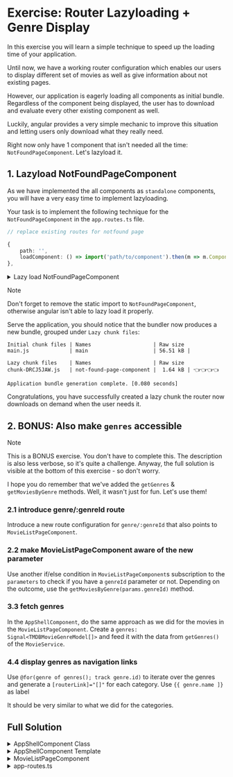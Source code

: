 # Exercise: Router Lazyloading + Genre Display

In this exercise you will learn a simple technique to speed up the loading time of your application.

Until now, we have a working router configuration which enables our users to display different set
of movies as well as give information about not existing pages.

However, our application is eagerly loading all components as initial bundle. Regardless
of the component being displayed, the user has to download and evaluate every other existing component
as well.

Luckily, angular provides a very simple mechanic to improve this situation and letting users only download
what they really need.

Right now only have 1 component that isn't needed all the time: `NotFoundPageComponent`. Let's lazyload it.

## 1. Lazyload NotFoundPageComponent

As we have implemented the all components as `standalone` components, you will have a very easy time
to implement lazyloading.

Your task is to implement the following technique for the `NotFoundPageComponent` in the `app.routes.ts` file.

```ts
// replace existing routes for notfound page

{
    path: '',
    loadComponent: () => import('path/to/component').then(m => m.ComponentToLazyLoad),
},

```

<details>
    <summary>Lazy load NotFoundPageComponent</summary>

```ts
// app-routing.module.ts

/* before */

{
  path: '**',
  loadComponent: () =>
    import('./not-found-page/not-found-page.component').then(
      m => m.NotFoundPageComponent
    ),
},

/* after */

```

</details>

> [!NOTE]
> Don't forget to remove the static import to `NotFoundPageComponent`, otherwise angular isn't able to lazy load it properly.

Serve the application, you should notice that the bundler now produces a new bundle, grouped under `Lazy chunk files`:

```shell
Initial chunk files | Names                    | Raw size
main.js             | main                     | 56.51 kB | 

Lazy chunk files    | Names                    | Raw size
chunk-DRCJ5JAW.js   | not-found-page-component |  1.64 kB | 👈️👈️👈️👈️

Application bundle generation complete. [0.080 seconds]

```

Congratulations, you have successfully created a lazy chunk the router now downloads on demand when the user needs it.

## 2. BONUS: Also make `genres` accessible

> [!NOTE]
> This is a BONUS exercise. You don't have to complete this.
> The description is also less verbose, so it's quite a challenge.
> Anyway, the full solution is visible at the bottom of this exercise - so don't worry.


I hope you do remember that we've added the `getGenres` & `getMoviesByGenre` methods.
Well, it wasn't just for fun. Let's use them!

### 2.1 introduce genre/:genreId route

Introduce a new route configuration for `genre/:genreId` that also points to `MovieListPageComponent`.

### 2.2 make MovieListPageComponent aware of the new parameter

Use another if/else condition in `MovieListPageComponent`s subscription to the `parameters` to check if you have a `genreId` parameter or not.
Depending on the outcome, use the `getMoviesByGenre(params.genreId)` method.

### 3.3 fetch genres

In the `AppShellComponent`, do the same approach as we did for the movies in the `MovieListPageComponent`.
Create a `genres: Signal<TMDBMovieGenreModel[]>` and feed it with the data from `getGenres()` of the `MovieService`.

### 4.4 display genres as navigation links

Use `@for(genre of genres(); track genre.id)` to iterate over the genres and generate
a `[routerLink]="[]"` for each category.
Use `{{ genre.name ]}` as label

It should be very similar to what we did for the categories.

## Full Solution

<details>
  <summary>AppShellComponent Class</summary>

```ts

import { Component, inject, signal } from '@angular/core';
import { RouterLink, RouterLinkActive } from '@angular/router';
import { FastSvgComponent } from '@push-based/ngx-fast-svg';

import { MovieService } from '../movie/movie.service';
import { TMDBMovieGenreModel } from '../shared/model/movie-genre.model';
import { DarkModeToggleComponent } from '../ui/component/dark-mode-toggle/dark-mode-toggle.component';
import { HamburgerButtonComponent } from '../ui/component/hamburger-button/hamburger-button.component';
import { SearchBarComponent } from '../ui/component/search-bar/search-bar.component';
import { SideDrawerComponent } from '../ui/component/side-drawer/side-drawer.component';

@Component({
  selector: 'app-shell',
  templateUrl: './app-shell.component.html',
  styleUrls: ['./app-shell.component.scss'],
  standalone: true,
  imports: [
    SideDrawerComponent,
    FastSvgComponent,
    HamburgerButtonComponent,
    SearchBarComponent,
    DarkModeToggleComponent,
    RouterLink,
    RouterLinkActive,
  ],
})
export class AppShellComponent {
  private movieService = inject(MovieService);

  sideDrawerOpen = false;

  genres = signal<TMDBMovieGenreModel[]>([]);

  constructor() {
    this.movieService
      .getGenres()
      .subscribe(({ genres }) => this.genres.set(genres));
  }
}

```

</details>

<details>
  <summary>AppShellComponent Template</summary>

```html

<ui-side-drawer
  [opened]="sideDrawerOpen"
  (openedChange)="sideDrawerOpen = $event">
  <a class="navigation-header" href="/">
    <picture srcset="/assets/images/logo.svg" media="(min-width: 80em)">
      <img
        class="logo-img"
        src="/assets/images/logo.svg"
        title="HubMovies"
        alt="HubMovies"
        width="150"
        height="150" />
    </picture>
  </a>
  <nav class="navigation">
    <h3 class="navigation--headline">Discover</h3>

    <!-- Insert popular, top_rated & upcoming links here -->

    <a
      [routerLinkActive]="'active'"
      [routerLink]="['/list', 'popular']"
      class="navigation--link">
      <div class="navigation--menu-item">
        <fast-svg class="navigation--menu-item-icon" name="popular" />
        Popular
      </div>
    </a>
    <a
      [routerLinkActive]="'active'"
      [routerLink]="['/list', 'top_rated']"
      class="navigation--link">
      <div class="navigation--menu-item">
        <fast-svg class="navigation--menu-item-icon" name="top_rated" />
        Top Rated
      </div>
    </a>
    <a
      [routerLinkActive]="'active'"
      [routerLink]="['/list', 'upcoming']"
      class="navigation--link">
      <div class="navigation--menu-item">
        <fast-svg class="navigation--menu-item-icon" name="upcoming" />
        Upcoming
      </div>
    </a>

    <h3 class="navigation--headline">Genres</h3>

    <!-- Insert Genre links here -->

    @for(genre of genres(); track genre.id) {
    <a
      class="navigation--link"
      [routerLink]="['/genre', genre.id]"
      routerLinkActive="active">
      <div class="navigation--menu-item">
        <fast-svg class="navigation--menu-item-icon" name="genre" />
        {{ genre.name }}
      </div>
    </a>
    }

  </nav>
  <div class="menu-footer">
    <a
      href="https://www.themoviedb.org/"
      target="_blank"
      rel="noreferrer noopener">
      <picture class="tmdb-mark">
        <source
          srcset="/assets/images/tmdbgreen.svg"
          media="(prefers-color-scheme: dark)" />
        <source
          srcset="/assets/images/tmdb.svg"
          media="(prefers-color-scheme: light)" />
        <img width="300" height="118" alt="The Movie Database" src="" />
      </picture>
    </a>
  </div>
</ui-side-drawer>
<div class="content-wrapper">
  <div class="ui-toolbar">
    <ui-hamburger-button
      data-uf="menu-btn"
      class="ui-toolbar--action"
      (click)="sideDrawerOpen = !sideDrawerOpen">
    </ui-hamburger-button>
    <div class="ui-toolbar--widget-container">
      <ui-search-bar></ui-search-bar>
      <ui-dark-mode-toggle></ui-dark-mode-toggle>
      <fast-svg name="account" size="35"></fast-svg>
    </div>
  </div>
  <div class="content">
    <ng-content></ng-content>
  </div>
</div>


```

</details>

<details>
  <summary>MovieListPageComponent</summary>

```ts

import { Component, computed, inject, signal } from '@angular/core';
import { ActivatedRoute } from '@angular/router';

import { MovieModel, TMDBMovieModel } from '../../shared/model/movie.model';
import { MovieService } from '../movie.service';
import { MovieListComponent } from '../movie-list/movie-list.component';

@Component({
  selector: 'movie-list-page',
  standalone: true,
  imports: [MovieListComponent],
  template: `
    <div class="favorite-widget">
      @for (fav of favoriteMovies(); track fav; let last = $last) {
        <span>{{ fav.title }}</span>
        @if (!last) {
          <span>•</span>
        }
      }
    </div>
    @if (loading()) {
      <div class="loader"></div>
    } @else {
      <movie-list
        [movies]="movies()"
        [favoriteMovieIds]="favoriteMovieIds()"
        (toggleFavorite)="toggleFavorite($event)" />
    }
  `,
  styles: ``,
})
export class MovieListPageComponent {
  movies = signal<TMDBMovieModel[] | null>(null);

  loading = computed(() => !this.movies());

  favoriteMovieIds = signal(new Set<string>(), {
    equal: () => false,
  });

  favoriteMovies = computed(() =>
    (this.movies() ?? []).filter(movie => this.favoriteMovieIds().has(movie.id))
  );

  private movieService = inject(MovieService);
  private route = inject(ActivatedRoute);

  constructor() {
    this.route.params.subscribe(params => {
      this.movies.set(null);
      if (params.query) {
        this.movieService.searchMovies(params.query).subscribe(data => {
          this.movies.set(data.results);
        });
      } else if (params.genreId) {
        this.movieService.getMoviesByGenre(params.genreId).subscribe(data => {
          this.movies.set(data.results);
        });
      } else {
        this.movieService.getMovies(params.category).subscribe(data => {
          this.movies.set(data.results);
        });
      }
    });
  }

  toggleFavorite(movie: MovieModel) {
    this.favoriteMovieIds.update(favoriteMovieIds => {
      if (favoriteMovieIds.has(movie.id)) {
        favoriteMovieIds.delete(movie.id);
      } else {
        favoriteMovieIds.add(movie.id);
      }
      return favoriteMovieIds;
    });
  }
}


```

</details>

<details>
  <summary>app-routes.ts</summary>

```ts

import { Routes } from '@angular/router';

import { isCategoryGuard } from './is-category.guard';
import { MovieListPageComponent } from './movie/movie-list-page/movie-list-page.component';

export const routes: Routes = [
  {
    path: '',
    pathMatch: 'full',
    redirectTo: 'list/popular',
  },
  {
    path: 'list/:category',
    component: MovieListPageComponent,
    canMatch: [isCategoryGuard],
  },
  {
    path: 'genre/:genreId',
    component: MovieListPageComponent,
  },
  {
    path: '**',
    loadComponent: () =>
      import('./not-found-page/not-found-page.component').then(
        m => m.NotFoundPageComponent
      ),
  },
];



```

</details>

